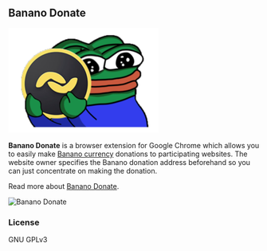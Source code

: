 ## Banano Donate

![](./dist/images/icon302.png "Logo")

**Banano Donate** is a browser extension for Google Chrome which allows you to easily make [Banano currency](https://www.banano.cc) donations to participating websites. The website owner specifies the Banano donation address beforehand so you can just concentrate on making the donation.

Read more about [Banano Donate](XXX).

![Banano Donate](XXX "Banano Donate in action")

### License

GNU GPLv3
